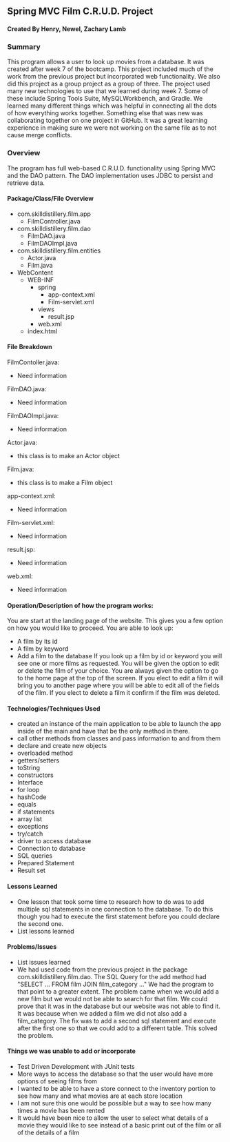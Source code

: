 ## Spring MVC Film C.R.U.D. Project
#### Created By Henry, Newel, Zachary Lamb

### Summary
This program allows a user to look up movies from a database. It was created after week 7 of the bootcamp. This project included much of the work from the previous project but incorporated web functionality. We also did this project as a group project as a group of three. The project used many new technologies to use that we learned during week 7. Some of these include Spring Tools Suite, MySQLWorkbench, and Gradle. We learned many different things which was helpful in connecting all the dots of how everything works together. Something else that was new was collaborating together on one project in GitHub. It was a great learning experience in making sure we were not working on the same file as to not cause merge conflicts. 

### Overview
The program has full web-based C.R.U.D. functionality using Spring MVC and the DAO pattern. The DAO implementation uses JDBC to persist and retrieve data.

#### Package/Class/File Overview
- com.skilldistillery.film.app
    - FilmController.java
- com.skilldistillery.film.dao
    - FilmDAO.java
    - FilmDAOImpl.java
- com.skilldistillery.film.entities
    - Actor.java
    - Film.java
- WebContent
    - WEB-INF
        - spring
            - app-context.xml
            - Film-servlet.xml
        - views
            - result.jsp
        - web.xml
    - index.html

#### File Breakdown

FilmContoller.java:
- Need information

FilmDAO.java:
- Need information

FilmDAOImpl.java:
- Need information

Actor.java:
- this class is to make an Actor object

Film.java:
- this class is to make a Film object

app-context.xml:
- Need information

Film-servlet.xml:
- Need information

result.jsp:
- Need information

web.xml:
- Need information

#### Operation/Description of how the program works:

You are start at the landing page of the website. This gives you a few option on how you would like to proceed. You are able to look up: 
- A film by its id
- A film by keyword
- Add a film to the database
If you look up a film by id or keyword you will see one or more films as requested. You will be given the option to edit or delete the film of your choice. You are always given the option to go to the home page at the top of the screen. If you elect to edit a film it will bring you to another page where you will be able to edit all of the fields of the film. If you elect to delete a film it confirm if the film was deleted.



#### Technologies/Techniques Used
- created an instance of the main application to be able to launch the app inside of the main and have that be the only method in there.
- call other methods from classes and pass information to and from them
- declare and create new objects
- overloaded method
- getters/setters
- toString
- constructors
- Interface
- for loop
- hashCode
- equals
- if statements
- array list
- exceptions
- try/catch
- driver to access database
- Connection to database
- SQL queries
- Prepared Statement
- Result set

#### Lessons Learned
- One lesson that took some time to research how to do was to add multiple sql statements in one connection to the database. To do this though you had to execute the first statement before you could declare the second one.
- List lessons learned

#### Problems/Issues
- List issues learned
- We had used code from the previous project in the package com.skilldistillery.film.dao. The SQL Query for the add method had "SELECT ... FROM film JOIN film\_category ..." We had the program to that point to a greater extent. The problem came when we would add a new film but we would not be able to search for that film. We could prove that it was in the database but our website was not able to find it. It was because when we added a film we did not also add a film_category. The fix was to add a second sql statement and execute after the first one so that we could add to a different table. This solved the problem.

#### Things we was unable to add or incorporate
- Test Driven Development with JUnit tests
- More ways to access the database so that the user would have more options of seeing films from
- I wanted to be able to have a store connect to the inventory portion to see how many and what movies are at each store location
- I am not sure this one would be possible but a way to see how many times a movie has been rented
- It would have been nice to allow the user to select what details of a movie they would like to see instead of a basic print out of the film or all of the details of a film